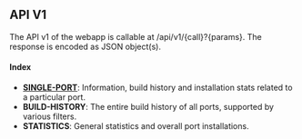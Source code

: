 ## API V1

The API v1 of the webapp is callable at /api/v1/{call}?{params}. The response is encoded as JSON object(s).

#### Index

- **[SINGLE-PORT](/docs/API-V1/2-SINGLE-PORT.md)**: Information, build history and installation stats related to a particular port.
- **BUILD-HISTORY**: The entire build history of all ports, supported by various filters.
- **STATISTICS**: General statistics and overall port installations.

